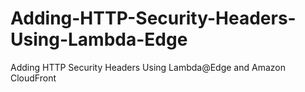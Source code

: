 # Adding-HTTP-Security-Headers-Using-Lambda-Edge
Adding HTTP Security Headers Using Lambda@Edge and Amazon CloudFront

